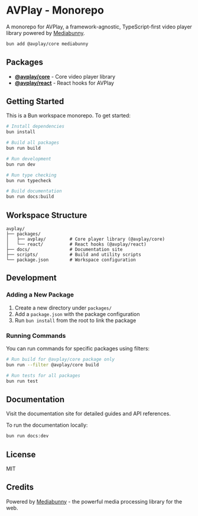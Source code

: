 # AVPlay - Monorepo

A monorepo for AVPlay, a framework-agnostic, TypeScript-first video player library powered by [Mediabunny](https://github.com/Vanilagy/mediabunny).

```bash
bun add @avplay/core mediabunny
```

## Packages

- **[@avplay/core](./packages/avplay)** - Core video player library
- **[@avplay/react](./packages/react)** - React hooks for AVPlay

## Getting Started

This is a Bun workspace monorepo. To get started:

```bash
# Install dependencies
bun install

# Build all packages
bun run build

# Run development
bun run dev

# Run type checking
bun run typecheck

# Build documentation
bun run docs:build
```

## Workspace Structure

```
avplay/
├── packages/
│   ├── avplay/         # Core player library (@avplay/core)
│   └── react/          # React hooks (@avplay/react)
├── docs/               # Documentation site
├── scripts/            # Build and utility scripts
└── package.json        # Workspace configuration
```

## Development

### Adding a New Package

1. Create a new directory under `packages/`
2. Add a `package.json` with the package configuration
3. Run `bun install` from the root to link the package

### Running Commands

You can run commands for specific packages using filters:

```bash
# Run build for @avplay/core package only
bun run --filter @avplay/core build

# Run tests for all packages
bun run test
```

## Documentation

Visit the documentation site for detailed guides and API references.

To run the documentation locally:

```bash
bun run docs:dev
```

## License

MIT

## Credits

Powered by [Mediabunny](https://github.com/Vanilagy/mediabunny) - the powerful media processing library for the web.

